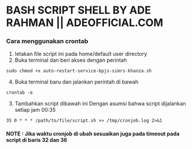 # BASH SCRIPT SHELL BY ADE RAHMAN || ADEOFFICIAL.COM 

### Cara menggunakan crontab 
1. letakan file script ini pada home/default user directory
2. Buka terminal dan beri akses dengan perintah
```
sudo chmod +x auto-restart-service-bpjs-simrs-khanza.sh
```
4. Buka terminal baru dan jalankan perintah di bawah
```
crontab -e
```
3. Tambahkan script dibawah ini Dengan asumsi bahwa script dijalankan setiap jam 00:35
```
35 0 * * * /path/to/file/script.sh >> /tmp/cronjob.log 2>&1
```

#### NOTE : Jika waktu cronjob di ubah sesuaikan juga pada timeout pada script di baris 32 dan 36
